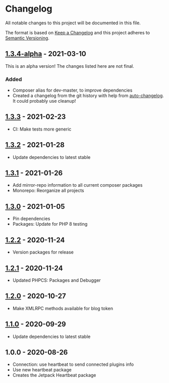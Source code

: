 # Changelog

All notable changes to this project will be documented in this file.

The format is based on [Keep a Changelog](https://keepachangelog.com/en/1.0.0/)
and this project adheres to [Semantic Versioning](https://semver.org/spec/v2.0.0.html).

## [1.3.4-alpha] - 2021-03-10

This is an alpha version! The changes listed here are not final.

### Added
- Composer alias for dev-master, to improve dependencies
- Created a changelog from the git history with help from [auto-changelog](https://www.npmjs.com/package/auto-changelog). It could probably use cleanup!

## [1.3.3] - 2021-02-23

- CI: Make tests more generic

## [1.3.2] - 2021-01-28

- Update dependencies to latest stable

## [1.3.1] - 2021-01-26

- Add mirror-repo information to all current composer packages
- Monorepo: Reorganize all projects

## [1.3.0] - 2021-01-05

- Pin dependencies
- Packages: Update for PHP 8 testing

## [1.2.2] - 2020-11-24

- Version packages for release

## [1.2.1] - 2020-11-24

- Updated PHPCS: Packages and Debugger

## [1.2.0] - 2020-10-27

- Make XMLRPC methods available for blog token

## [1.1.0] - 2020-09-29

- Update dependencies to latest stable

## 1.0.0 - 2020-08-26

- Connection: use heartbeat to send connected plugins info
- Use new heartbeat package
- Creates the Jetpack Heartbeat package

[1.3.4-alpha]: https://github.com/Automattic/jetpack-heartbeat/compare/v1.3.3...v1.3.4-alpha
[1.3.3]: https://github.com/Automattic/jetpack-heartbeat/compare/v1.3.2...v1.3.3
[1.3.2]: https://github.com/Automattic/jetpack-heartbeat/compare/v1.3.1...v1.3.2
[1.3.1]: https://github.com/Automattic/jetpack-heartbeat/compare/v1.3.0...v1.3.1
[1.3.0]: https://github.com/Automattic/jetpack-heartbeat/compare/v1.2.2...v1.3.0
[1.2.2]: https://github.com/Automattic/jetpack-heartbeat/compare/v1.2.1...v1.2.2
[1.2.1]: https://github.com/Automattic/jetpack-heartbeat/compare/v1.2.0...v1.2.1
[1.2.0]: https://github.com/Automattic/jetpack-heartbeat/compare/v1.1.0...v1.2.0
[1.1.0]: https://github.com/Automattic/jetpack-heartbeat/compare/v1.0.0...v1.1.0
